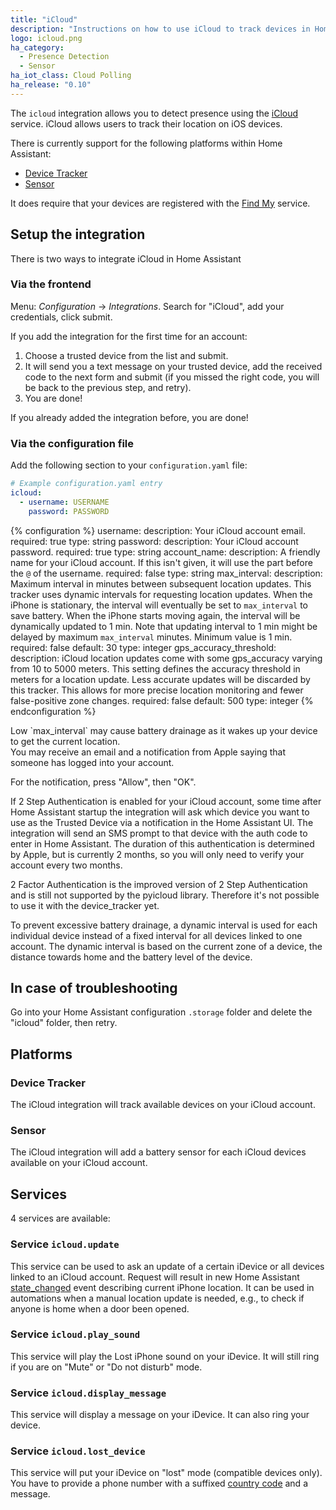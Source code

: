 ```yaml
---
title: "iCloud"
description: "Instructions on how to use iCloud to track devices in Home Assistant."
logo: icloud.png
ha_category:
  - Presence Detection
  - Sensor
ha_iot_class: Cloud Polling
ha_release: "0.10"
---
```


The `icloud` integration allows you to detect presence using the [iCloud](https://www.icloud.com/) service. iCloud allows users to track their location on iOS devices.

There is currently support for the following platforms within Home Assistant:

- [Device Tracker](#device-tracker)
- [Sensor](#sensor)

It does require that your devices are registered with the [Find My](https://www.apple.com/uk/icloud/find-my/) service.

## Setup the integration

There is two ways to integrate iCloud in Home Assistant

### Via the frontend

Menu: *Configuration* -> *Integrations*. Search for "iCloud", add your credentials, click submit.

If you add the integration for the first time for an account:
1. Choose a trusted device from the list and submit.
2. It will send you a text message on your trusted device, add the received code to the next form and submit (if you missed the right code, you will be back to the previous step, and retry).
3. You are done!

If you already added the integration before, you are done!

### Via the configuration file

Add the following section to your `configuration.yaml` file:

```yaml
# Example configuration.yaml entry
icloud:
  - username: USERNAME
    password: PASSWORD
```

{% configuration %}
username:
  description: Your iCloud account email.
  required: true
  type: string
password:
  description: Your iCloud account password.
  required: true
  type: string
account_name:
  description: A friendly name for your iCloud account. If this isn't given, it will use the part before the `@` of the username.
  required: false
  type: string
max_interval:
  description: Maximum interval in minutes between subsequent location updates. This tracker uses dynamic intervals for requesting location updates. When the iPhone is stationary, the interval will eventually be set to `max_interval` to save battery. When the iPhone starts moving again, the interval will be dynamically updated to 1 min. Note that updating interval to 1 min might be delayed by maximum `max_interval` minutes. Minimum value is 1 min.
  required: false
  default: 30
  type: integer
gps_accuracy_threshold:
  description: iCloud location updates come with some gps_accuracy varying from 10 to 5000 meters. This setting defines the accuracy threshold in meters for a location update. Less accurate updates will be discarded by this tracker. This allows for more precise location monitoring and fewer false-positive zone changes.
  required: false
  default: 500
  type: integer
{% endconfiguration %}

<div class='note warning'>
Low `max_interval` may cause battery drainage as it wakes up your device to get the current location.
</div>

<div class='note warning'>
You may receive an email and a notification from Apple saying that someone has logged into your account.

For the notification, press "Allow", then "OK".
</div>

If 2 Step Authentication is enabled for your iCloud account, some time after Home Assistant startup the integration will ask which device you want to use as the Trusted Device via a notification in the Home Assistant UI. The integration will send an SMS prompt to that device with the auth code to enter in Home Assistant. The duration of this authentication is determined by Apple, but is currently 2 months, so you will only need to verify your account every two months.

2 Factor Authentication is the improved version of 2 Step Authentication and is still not supported by the pyicloud library. Therefore it's not possible to use it with the device_tracker yet.

To prevent excessive battery drainage, a dynamic interval is used for each individual device instead of a fixed interval for all devices linked to one account. The dynamic interval is based on the current zone of a device, the distance towards home and the battery level of the device.

## In case of troubleshooting

Go into your Home Assistant configuration `.storage` folder and delete the "icloud" folder, then retry.

## Platforms

### Device Tracker

The iCloud integration will track available devices on your iCloud account.

### Sensor

The iCloud integration will add a battery sensor for each iCloud devices available on your iCloud account.

## Services

4 services are available:

### Service `icloud.update`

This service can be used to ask an update of a certain iDevice or all devices linked to an iCloud account. Request will result in new Home Assistant [state_changed](/docs/configuration/events/#event-state_changed) event describing current iPhone location. It can be used in automations when a manual location update is needed, e.g., to check if anyone is home when a door been opened.

### Service `icloud.play_sound`

This service will play the Lost iPhone sound on your iDevice. It will still ring if you are on "Mute" or "Do not disturb" mode.

### Service `icloud.display_message`

This service will display a message on your iDevice. It can also ring your device.

### Service `icloud.lost_device`

This service will put your iDevice on "lost" mode (compatible devices only). You have to provide a phone number with a suffixed [country code](https://en.wikipedia.org/wiki/List_of_country_calling_codes) and a message.
